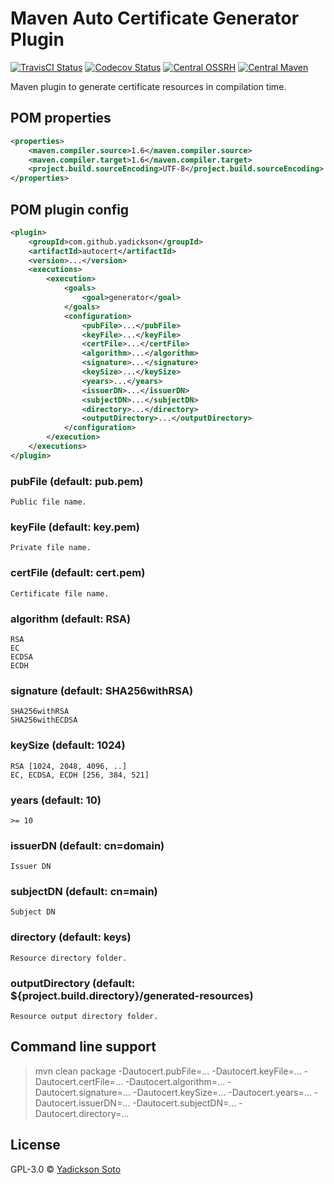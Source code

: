 # Maven Auto Certificate Generator Plugin

[![TravisCI Status][travis-image]][travis-url]
[![Codecov Status][codecov-image]][codecov-url]
[![Central OSSRH][oss-nexus-image]][oss-nexus-url]
[![Central Maven][central-image]][central-url]

Maven plugin to generate certificate resources in compilation time.

## POM properties

```xml
<properties>
    <maven.compiler.source>1.6</maven.compiler.source>
    <maven.compiler.target>1.6</maven.compiler.target>
    <project.build.sourceEncoding>UTF-8</project.build.sourceEncoding>
</properties>
```

## POM plugin config

```xml
<plugin>
    <groupId>com.github.yadickson</groupId>
    <artifactId>autocert</artifactId>
    <version>...</version>
    <executions>
        <execution>
            <goals>
                <goal>generator</goal>
            </goals>
            <configuration>
                <pubFile>...</pubFile>
                <keyFile>...</keyFile>
                <certFile>...</certFile>
                <algorithm>...</algorithm>
                <signature>...</signature>
                <keySize>...</keySize>
                <years>...</years>
                <issuerDN>...</issuerDN>
                <subjectDN>...</subjectDN>
                <directory>...</directory>
                <outputDirectory>...</outputDirectory>
            </configuration>
        </execution>
    </executions>
</plugin>
```

### pubFile (default: pub.pem)

```
Public file name.
```

### keyFile (default: key.pem)

```
Private file name.
```


### certFile (default: cert.pem)

```
Certificate file name.
```

### algorithm (default: RSA)

```
RSA
EC
ECDSA
ECDH
```

### signature (default: SHA256withRSA)

```
SHA256withRSA
SHA256withECDSA
```

### keySize (default: 1024)

```
RSA [1024, 2048, 4096, ..]
EC, ECDSA, ECDH [256, 384, 521]
```

### years (default: 10)

```
>= 10
```

### issuerDN (default: cn=domain)

```
Issuer DN
```

### subjectDN (default: cn=main)

```
Subject DN
```

### directory (default: keys)

```
Resource directory folder.
```

### outputDirectory (default: ${project.build.directory}/generated-resources)

```
Resource output directory folder.
```

## Command line support

> mvn clean package -Dautocert.pubFile=... -Dautocert.keyFile=... -Dautocert.certFile=... -Dautocert.algorithm=... -Dautocert.signature=... -Dautocert.keySize=... -Dautocert.years=... -Dautocert.issuerDN=... -Dautocert.subjectDN=... -Dautocert.directory=...

License
-------

GPL-3.0 © [Yadickson Soto](https://github.com/yadickson)

[travis-image]: https://travis-ci.org/yadickson/autocert.svg?branch=master
[travis-url]: https://travis-ci.org/yadickson/autocert

[codecov-image]: https://codecov.io/gh/yadickson/autocert/branch/master/graph/badge.svg?branch=master
[codecov-url]: https://codecov.io/gh/yadickson/autocert

[oss-nexus-image]: https://img.shields.io/nexus/r/https/oss.sonatype.org/com.github.yadickson/autocert.svg
[oss-nexus-url]: https://oss.sonatype.org/#nexus-search;quick~autocert

[central-image]: https://maven-badges.herokuapp.com/maven-central/com.github.yadickson/autocert/badge.svg
[central-url]: https://maven-badges.herokuapp.com/maven-central/com.github.yadickson/autocert
